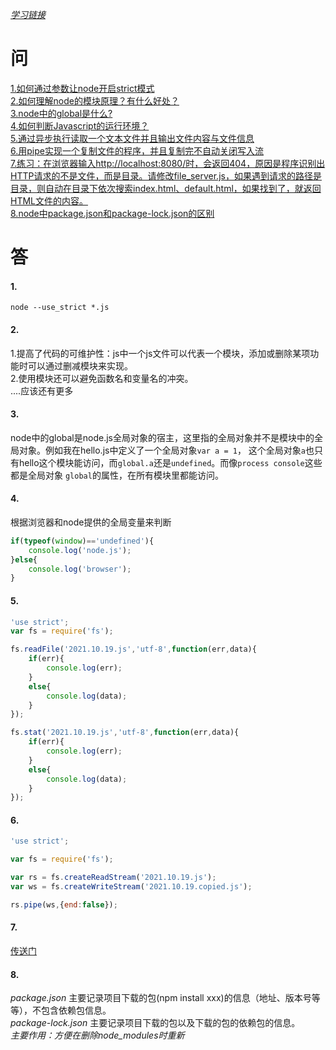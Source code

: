 *[学习链接](https://www.liaoxuefeng.com/wiki/1022910821149312/1023025635916288)*
# 问
[1.如何通过参数让node开启strict模式](#1)  
[2.如何理解node的模块原理？有什么好处？](#2)  
[3.node中的global是什么?](#3)  
[4.如何判断Javascript的运行环境？](#4)  
[5.通过异步执行读取一个文本文件并且输出文件内容与文件信息](#5)  
[6.用pipe实现一个复制文件的程序，并且复制完不自动关闭写入流](#6)  
[7.练习：在浏览器输入http://localhost:8080/时，会返回404，原因是程序识别出HTTP请求的不是文件，而是目录。请修改file_server.js，如果遇到请求的路径是目录，则自动在目录下依次搜索index.html、default.html，如果找到了，就返回HTML文件的内容。](#7)  
[8.node中package.json和package-lock.json的区别](#8)  
# 答
#### 1.
```console
node --use_strict *.js
```

#### 2.
1.提高了代码的可维护性：js中一个js文件可以代表一个模块，添加或删除某项功能时可以通过删减模块来实现。  
2.使用模块还可以避免函数名和变量名的冲突。  
....应该还有更多

#### 3.
node中的global是node.js全局对象的宿主，这里指的全局对象并不是模块中的全局对象。例如我在hello.js中定义了一个全局对象```var a = 1```，
这个全局对象```a```也只有hello这个模块能访问，而```global.a```还是```undefined```。而像```process console```这些都是全局对象
```global```的属性，在所有模块里都能访问。

#### 4.
根据浏览器和node提供的全局变量来判断
```Javascript
if(typeof(window)=='undefined'){
    console.log('node.js');
}else{
    console.log('browser');
}
```

#### 5.
```Javascript
'use strict';
var fs = require('fs');

fs.readFile('2021.10.19.js','utf-8',function(err,data){
    if(err){
        console.log(err);
    }
    else{
        console.log(data);
    }
});

fs.stat('2021.10.19.js','utf-8',function(err,data){
    if(err){
        console.log(err);
    }
    else{
        console.log(data);
    }
});
```

#### 6.
```Javascript
'use strict';

var fs = require('fs');

var rs = fs.createReadStream('2021.10.19.js');
var ws = fs.createWriteStream('2021.10.19.copied.js');

rs.pipe(ws,{end:false});
```

#### 7.
[传送门](https://github.com/hiycc/learn-js/blob/main/ex/2021.10.26.7.js)

#### 8.
*package.json*
主要记录项目下载的包(npm install xxx)的信息（地址、版本号等等），不包含依赖包信息。  
*package-lock.json*
主要记录项目下载的包以及下载的包的依赖包的信息。  
*主要作用：方便在删除node_modules时重新*
